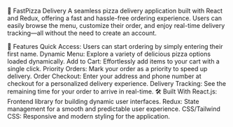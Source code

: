 🍕 FastPizza Delivery
A seamless pizza delivery application built with React and Redux, offering a fast and hassle-free ordering experience. Users can easily browse the menu, customize their order, and enjoy real-time delivery tracking—all without the need to create an account.

🚀 Features
Quick Access: Users can start ordering by simply entering their first name.
Dynamic Menu: Explore a variety of delicious pizza options loaded dynamically.
Add to Cart: Effortlessly add items to your cart with a single click.
Priority Orders: Mark your order as a priority to speed up delivery.
Order Checkout: Enter your address and phone number at checkout for a personalized delivery experience.
Delivery Tracking: See the remaining time for your order to arrive in real-time.
🛠️ Built With
React.js: Frontend library for building dynamic user interfaces.
Redux: State management for a smooth and predictable user experience.
CSS/Tailwind CSS: Responsive and modern styling for the application.
